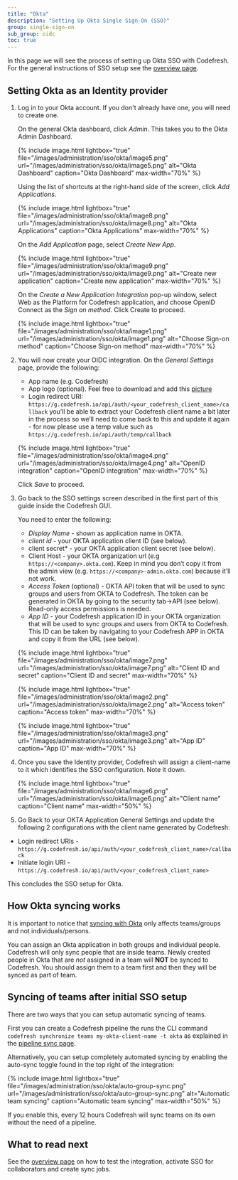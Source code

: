 ```yaml
---
title: "Okta"
description: "Setting Up Okta Single Sign-On (SSO)"
group: single-sign-on
sub_group: oidc
toc: true
---
```


In this page we will see the process of setting up Okta SSO with Codefresh. For the general instructions of SSO setup
see the [overview page]({{site.baseurl}}/docs/administration/single-sign-on/sso-setup-oauth2/).

## Setting Okta as an Identity provider

1. Log in to your Okta account. If you don't already have one, you will need to create one.

    On the general Okta dashboard, click *Admin*. This takes you to the Okta Admin Dashboard.

    {% include image.html
    lightbox="true"
    file="/images/administration/sso/okta/image5.png"
    url="/images/administration/sso/okta/image5.png"
    alt="Okta Dashboard"
    caption="Okta Dashboard"
    max-width="70%"
    %}

    Using the list of shortcuts at the right-hand side of the screen, click *Add Applications*.

    {% include image.html
    lightbox="true"
    file="/images/administration/sso/okta/image8.png"
    url="/images/administration/sso/okta/image8.png"
    alt="Okta Applications"
    caption="Okta Applications"
    max-width="70%"
    %}

    On the *Add Application* page, select *Create New App*.

    {% include image.html
    lightbox="true"
    file="/images/administration/sso/okta/image9.png"
    url="/images/administration/sso/okta/image9.png"
    alt="Create new application"
    caption="Create new application"
    max-width="70%"
    %}

    On the *Create a New Application Integration* pop-up window, select Web as the Platform for Codefresh application, and choose OpenID Connect as the *Sign on method*. Click Create to proceed.

    {% include image.html
    lightbox="true"
    file="/images/administration/sso/okta/image1.png"
    url="/images/administration/sso/okta/image1.png"
    alt="Choose Sign-on method"
    caption="Choose Sign-on method"
    max-width="70%"
    %}

1. You will now create your OIDC integration. On the *General Settings* page, provide the following:

    * App name (e.g. Codefresh)
    * App logo (optional). Feel free to download and add this [picture]({{site.baseurl}}/images/administration/sso/okta/codefresh-logo.png)
    * Login redirect URI: `https://g.codefresh.io/api/auth/<your_codefresh_client_name>/callback` you’ll be able to extract your Codefresh client name a bit later in the process so we’ll need to come back to this and update it again - for now please use a temp value such as `https://g.codefresh.io/api/auth/temp/callback`

    {% include image.html
    lightbox="true"
    file="/images/administration/sso/okta/image4.png"
    url="/images/administration/sso/okta/image4.png"
    alt="OpenID integration"
    caption="OpenID integration"
    max-width="70%"
    %}

    Click *Save* to proceed.

1. Go back to the SSO settings screen described in the first part of this guide inside the Codefresh GUI.

    You need to enter the following:

    * *Display Name* - shown as application name in OKTA.
    * *client id* - your OKTA application client ID (see below).
    * client secret* - your OKTA application client secret (see below).
    * Client Host - your OKTA organization url (e.g `https://<company>.okta.com`). Keep in mind you don’t copy it from the admin view (e.g. `https://<company>-admin.okta.com`) because it’ll not work.
    * *Access Token* (optional) - OKTA API token that will be used to sync groups and users from OKTA to Codefresh. The token can be generated in OKTA by going to the security tab->API (see below). Read-only access permissions is needed.
    * *App ID* - your Codefresh application ID in your OKTA organization that will be used to sync groups and users from OKTA to Codefresh. This ID can be taken by navigating to your Codefresh APP in OKTA and copy it from the URL (see below).

    {% include image.html
    lightbox="true"
    file="/images/administration/sso/okta/image7.png"
    url="/images/administration/sso/okta/image7.png"
    alt="Client ID and secret"
    caption="Client ID and secret"
    max-width="70%"
    %}

    {% include image.html
    lightbox="true"
    file="/images/administration/sso/okta/image2.png"
    url="/images/administration/sso/okta/image2.png"
    alt="Access token"
    caption="Access token"
    max-width="70%"
    %}

    {% include image.html
    lightbox="true"
    file="/images/administration/sso/okta/image3.png"
    url="/images/administration/sso/okta/image3.png"
    alt="App ID"
    caption="App ID"
    max-width="70%"
    %}

1. Once you save the Identity provider, Codefresh will assign a client-name to it which identifies the SSO configuration.
Note it down.

    {% include image.html
    lightbox="true"
    file="/images/administration/sso/okta/image6.png"
    url="/images/administration/sso/okta/image6.png"
    alt="Client name"
    caption="Client name"
    max-width="50%"
    %}

1. Go Back to your OKTA Application General Settings and update the following 2 configurations with the client name generated by Codefresh:

* Login redirect URIs - `https://g.codefresh.io/api/auth/<your_codefresh_client_name>/callback`
* Initiate login URI - `https://g.codefresh.io/api/auth/<your_codefresh_client_name>`

This concludes the SSO setup for Okta.

## How Okta syncing works

It is important to notice that [syncing with Okta]({{site.baseurl}}/docs/administration/single-sign-on/sso-setup-oauth2/#syncing-of-teams-after-initial-sso-setup)
only affects teams/groups and not individuals/persons.

You can assign an Okta application in both groups and individual people. Codefresh will only sync people that are inside teams. Newly created people in Okta that are *not* assigned in a team will **NOT** be synced to Codefresh. You should assign them to a team first and then they will be synced as part of team.

## Syncing of teams after initial SSO setup

There are two ways that you can setup automatic syncing of teams.

First you can create a Codefresh pipeline the runs the CLI command `codefresh synchronize teams my-okta-client-name -t okta` as explained in the [pipeline sync page]({{site.baseurl}}/docs/administration/single-sign-on/sso-setup-oauth2/#syncing-of-teams-after-initial-sso-setup).

Alternatively, you can setup completely automated syncing by enabling the auto-sync toggle found in the top right of the integration:

{% include image.html
lightbox="true"
file="/images/administration/sso/okta/auto-group-sync.png"
url="/images/administration/sso/okta/auto-group-sync.png"
alt="Automatic team syncing"
caption="Automatic team syncing"
max-width="50%"
%}

If you enable this, every 12 hours Codefresh will sync teams on its own without the need of a pipeline.

## What to read next

See the [overview page]({{site.baseurl}}/docs/administration/single-sign-on/sso-setup-oauth2/#testing-your-identity-provider) on how to test the integration, activate SSO for collaborators and create sync jobs.
